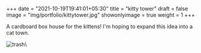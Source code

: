 +++
date = "2021-10-19T19:41:01+05:30"
title = "kitty tower"
draft = false
image = "img/portfolio/kittytower.jpg"
showonlyimage = true
weight = 1
+++

A cardboard box house for the kittens! I'm hoping to expand this idea into a cat town.

![trash](/img/portfolio/kittytower.jpg)\
